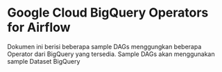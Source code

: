 # Google Cloud BigQuery Operators for Airflow

Dokumen ini berisi beberapa sample DAGs menggungkan beberapa Operator dari BigQuery yang tersedia. Sample DAGs akan menggunakan sample Dataset BigQuery

